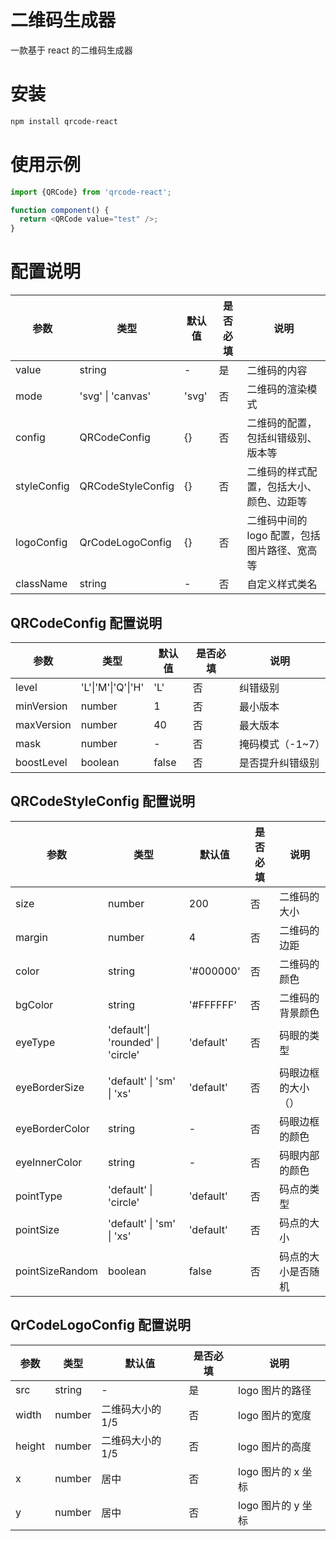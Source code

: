 # 二维码生成器

一款基于 react 的二维码生成器

# 安装

```bash
npm install qrcode-react
```

# 使用示例

```js
import {QRCode} from 'qrcode-react';

function component() {
  return <QRCode value="test" />;
}
```

# 配置说明

| 参数        | 类型              | 默认值 | 是否必填 | 说明                                         |
| ----------- | ----------------- | ------ | -------- | -------------------------------------------- |
| value       | string            | -      | 是       | 二维码的内容                                 |
| mode        | 'svg' \| 'canvas' | 'svg'  | 否       | 二维码的渲染模式                             |
| config      | QRCodeConfig      | {}     | 否       | 二维码的配置，包括纠错级别、版本等           |
| styleConfig | QRCodeStyleConfig | {}     | 否       | 二维码的样式配置，包括大小、颜色、边距等     |
| logoConfig  | QrCodeLogoConfig  | {}     | 否       | 二维码中间的 logo 配置，包括图片路径、宽高等 |
| className   | string            | -      | 否       | 自定义样式类名                               |

## QRCodeConfig 配置说明

| 参数       | 类型               | 默认值 | 是否必填 | 说明             |
| ---------- | ------------------ | ------ | -------- | ---------------- |
| level      | 'L'\|'M'\|'Q'\|'H' | 'L'    | 否       | 纠错级别         |
| minVersion | number             | 1      | 否       | 最小版本         |
| maxVersion | number             | 40     | 否       | 最大版本         |
| mask       | number             | -      | 否       | 掩码模式（-1~7） |
| boostLevel | boolean            | false  | 否       | 是否提升纠错级别 |

## QRCodeStyleConfig 配置说明

| 参数            | 类型                              | 默认值    | 是否必填 | 说明               |
| --------------- | --------------------------------- | --------- | -------- | ------------------ |
| size            | number                            | 200       | 否       | 二维码的大小       |
| margin          | number                            | 4         | 否       | 二维码的边距       |
| color           | string                            | '#000000' | 否       | 二维码的颜色       |
| bgColor         | string                            | '#FFFFFF' | 否       | 二维码的背景颜色   |
| eyeType         | 'default'\| 'rounded' \| 'circle' | 'default' | 否       | 码眼的类型         |
| eyeBorderSize   | 'default' \| 'sm' \| 'xs'         | 'default' | 否       | 码眼边框的大小（） |
| eyeBorderColor  | string                            | -         | 否       | 码眼边框的颜色     |
| eyeInnerColor   | string                            | -         | 否       | 码眼内部的颜色     |
| pointType       | 'default' \| 'circle'             | 'default' | 否       | 码点的类型         |
| pointSize       | 'default' \| 'sm' \| 'xs'         | 'default' | 否       | 码点的大小         |
| pointSizeRandom | boolean                           | false     | 否       | 码点的大小是否随机 |

## QrCodeLogoConfig 配置说明

| 参数   | 类型   | 默认值           | 是否必填 | 说明               |
| ------ | ------ | ---------------- | -------- | ------------------ |
| src    | string | -                | 是       | logo 图片的路径    |
| width  | number | 二维码大小的 1/5 | 否       | logo 图片的宽度    |
| height | number | 二维码大小的 1/5 | 否       | logo 图片的高度    |
| x      | number | 居中             | 否       | logo 图片的 x 坐标 |
| y      | number | 居中             | 否       | logo 图片的 y 坐标 |
